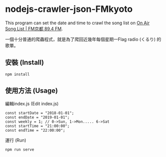 # nodejs-crawler-json-FMkyoto

This program can set the date and time to crawl the song list on [On Air Song List | FM京都 89.4 FM](http://fm-kyoto.jp/nowonair/).

一個十分普通的爬蟲程式，就是為了爬回近幾年每個星期一Flag radio (くるり) 的歌單。


## 安裝 (Install)

```shell
npm install
```

## 使用方法 (Usage)

編輯index.js (Edit index.js)
```shell
const startDate = "2018-01-01";
const endDate = "2019-01-01";
const weekly = 1; // 0->Sun, 1->Mon..... 6->Sat
const startTime = "21:00:00";
const endTime = "22:00:00";
```

運行 (Run)
```shell
npm run serve
```


